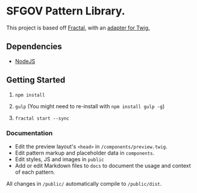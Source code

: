 # SFGOV Pattern Library.

This project is based off [Fractal](https://fractal.build/), with an [adapter for Twig.](https://github.com/WondrousLLC/fractal-twig-drupal-adapter)

## Dependencies

- [NodeJS](https://nodejs.org/)

## Getting Started

1. `npm install`

2. `gulp` (You might need to re-install with `npm install gulp -g`)

3. `fractal start --sync`

### Documentation

- Edit the preview layout's `<head>` in `/components/preview.twig`.
- Edit pattern markup and placeholder data in `components`.
- Edit styles, JS and images in `public`
- Add or edit Markdown files to `docs` to document the usage and context of each pattern.

All changes in `/public/` automatically compile to `/public/dist`.
